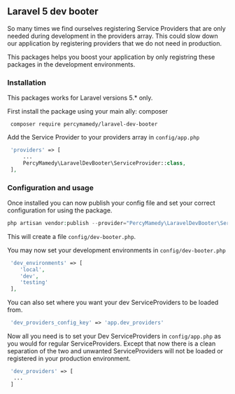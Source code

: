 ## Laravel 5 dev booter

So many times we find ourselves registering Service Providers that are 
only needed during development in the providers array. This could slow down 
our application by registering providers that we do not need in production.

This packages helps you boost your application by only registring these packages in the
development environments.

### Installation

This packages works for Laravel versions 5.* only.
 
First install the package using your main ally: composer
 
```
 composer require percymamedy/laravel-dev-booter
```
Add the Service Provider to your providers array in ```config/app.php```
 
```php
 'providers' => [
     ...
     PercyMamedy\LaravelDevBooter\ServiceProvider::class,
 ],
```

### Configuration and usage

Once installed you can now publish your config file and set your correct configuration for using the package.
 
```php
php artisan vendor:publish --provider="PercyMamedy\LaravelDevBooter\ServiceProvider" --tag="config"
```
 
This will create a file ```config/dev-booter.php```.
 
You may now set your development environments in ```config/dev-booter.php```
 
```php
 'dev_environments' => [
    'local',
    'dev',
    'testing'
 ],
```
 
You can also set where you want your dev ServiceProviders to be loaded from.
 
```php
 'dev_providers_config_key' => 'app.dev_providers'
```
 
Now all you need is to set your Dev ServiceProviders in ```config/app.php``` as you would for regular
ServiceProviders. Except that now there is a clean separation of the two and unwanted ServiceProviders will
not be loaded or registered in your production environment.
 
```php
 'dev_providers' => [
  ...
 ]
```
 
 
